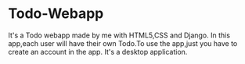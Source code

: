 # Todo-Webapp
It's a Todo webapp made by me with HTML5,CSS and Django.
In this app,each user will have their own Todo.To use the app,just you have to create an account in the app.
It's a desktop application.




